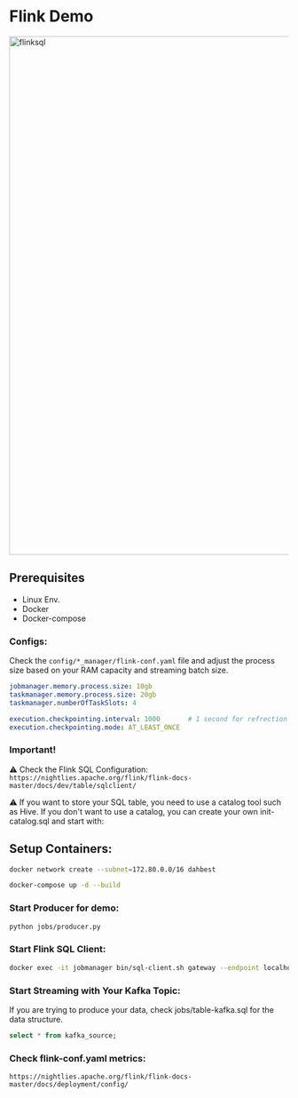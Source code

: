 # Flink Demo

<img width="934" alt="flinksql" src="https://github.com/user-attachments/assets/01223301-cb0e-4a77-898a-07f72c19b3f3" />

## Prerequisites
- Linux Env.
- Docker
- Docker-compose

### Configs:
Check the `config/*_manager/flink-conf.yaml` file and adjust the process size based on your RAM capacity and streaming batch size.
```yaml
jobmanager.memory.process.size: 10gb  
taskmanager.memory.process.size: 20gb
taskmanager.numberOfTaskSlots: 4

execution.checkpointing.interval: 1000       # 1 second for refrection (default 180000)
execution.checkpointing.mode: AT_LEAST_ONCE
```

### Important!

⚠️ Check the Flink SQL Configuration: `https://nightlies.apache.org/flink/flink-docs-master/docs/dev/table/sqlclient/`

⚠️ If you want to store your SQL table, you need to use a catalog tool such as Hive. If you don't want to use a catalog, you can create your own init-catalog.sql and start with:

## Setup Containers:
```bash
docker network create --subnet=172.80.0.0/16 dahbest

docker-compose up -d --build
```

### Start Producer for demo:
```bash
python jobs/producer.py
```

### Start Flink SQL Client:
```bash
docker exec -it jobmanager bin/sql-client.sh gateway --endpoint localhost:8082 --init /opt/flink/jobs/init-catalog.sql
```

### Start Streaming with Your Kafka Topic:
If you are trying to produce your data, check jobs/table-kafka.sql for the data structure.

```sql
select * from kafka_source;
```

### Check flink-conf.yaml metrics:
```
https://nightlies.apache.org/flink/flink-docs-master/docs/deployment/config/
```




